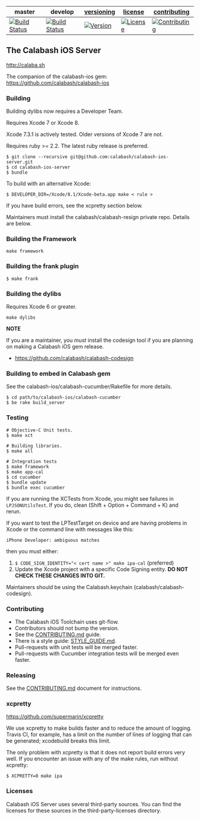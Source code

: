 | master  | develop | [versioning](VERSIONING.md) | [license](LICENSE) | [contributing](CONTRIBUTING.md)|
|---------|---------|-----------------------------|--------------------|--------------------------------|
|[![Build Status](https://travis-ci.org/calabash/calabash-ios-server.svg?branch=master)](https://travis-ci.org/calabash/calabash-ios-server)| [![Build Status](https://travis-ci.org/calabash/calabash-ios-server.svg?branch=develop)](https://travis-ci.org/calabash/calabash-ios-server)| [![Version](https://img.shields.io/badge/version-0.20.3-green.svg)](https://img.shields.io/badge/version-0.20.3-green.svg) |[![License](https://img.shields.io/badge/licence-Eclipse-blue.svg)](http://opensource.org/licenses/EPL-1.0) | [![Contributing](https://img.shields.io/badge/contrib-gitflow-orange.svg)](https://www.atlassian.com/git/tutorials/comparing-workflows/gitflow-workflow/)|

## The Calabash iOS Server

http://calaba.sh

The companion of the calabash-ios gem:  https://github.com/calabash/calabash-ios

### Building

Building dylibs now requires a Developer Team.

Requires Xcode 7 or Xcode 8.

Xcode 7.3.1 is actively tested. Older versions of Xcode 7 are not.

Requires ruby >= 2.2.  The latest ruby release is preferred.

```
$ git clone --recursive git@github.com:calabash/calabash-ios-server.git
$ cd calabash-ios-server
$ bundle
```

To build with an alternative Xcode:

```
$ DEVELOPER_DIR=/Xcode/8.1/Xcode-beta.app make < rule >
```

If you have build errors, see the xcpretty section below.

Maintainers must install the calabash/calabash-resign private repo.
Details are below.

### Building the Framework

```
make framework
```

### Building the frank plugin

```
$ make frank
```

### Building the dylibs

Requires Xcode 6 or greater.

```
make dylibs
```

**NOTE**

If you are a maintainer, you _must_ install the codesign tool
if you are planning on making a Calabash iOS gem release.

* https://github.com/calabash/calabash-codesign

### Building to embed in Calabash gem

See the calabash-ios/calabash-cucumber/Rakefile for more details.

```
$ cd path/to/calabash-ios/calabash-cucumber
$ be rake build_server
```

### Testing

```
# Objective-C Unit tests.
$ make xct

# Building libraries.
$ make all

# Integration tests
$ make framework
$ make app-cal
$ cd cucumber
$ bundle update
$ bundle exec cucumber
```

If you are running the XCTests from Xcode, you might see failures in
`LPJSONUtilsTest`.  If you do, clean (Shift + Option + Command + K)
and rerun.

If you want to test the LPTestTarget on device and are having problems
in Xcode or the command line with messages like this:

```
iPhone Developer: ambiguous matches
```

then you must either:

1. `$ CODE_SIGN_IDENTITY="< cert name >" make ipa-cal` (preferred)
2. Update the Xcode project with a specific Code Signing entity.  **DO
   NOT CHECK THESE CHANGES INTO GIT.**

Maintainers should be using the Calabash.keychain
(calabash/calabash-codesign).

### Contributing

* The Calabash iOS Toolchain uses git-flow.
* Contributors should not bump the version.
* See the [CONTRIBUTING.md](CONTRIBUTING.md) guide.
* There is a style guide: [STYLE\_GUIDE.md](STYLE\_GUIDE.md).
* Pull-requests with unit tests will be merged faster.
* Pull-requests with Cucumber integration tests will be merged even faster.

### Releasing

See the [CONTRIBUTING.md](CONTRIBUTING.md) document for instructions.

### xcpretty

https://github.com/supermarin/xcpretty

We use xcpretty to make builds faster and to reduce the amount of
logging.  Travis CI, for example, has a limit on the number of lines of
logging that can be generated; xcodebuild breaks this limit.

The only problem with xcpretty is that it does not report build errors
very well.  If you encounter an issue with any of the make rules, run
without xcpretty:

```
$ XCPRETTY=0 make ipa
```

### Licenses

Calabash iOS Server uses several third-party sources.  You can find the
licenses for these sources in the third-party-licenses directory.

